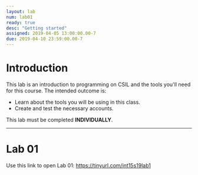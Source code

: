 ```yaml
---
layout: lab
num: lab01
ready: true
desc: "Getting started"
assigned: 2019-04-05 13:00:00.00-7
due: 2019-04-10 23:59:00.00-7
---
```


# Introduction

This lab is an introduction to programming on CSIL and the tools you'll need for this course. The intended outcome is:

* Learn about the tools you will be using in this class.
* Create and test the necessary accounts.

This lab must be completed **INDIVIDUALLY**. 

***

# Lab 01 
Use this link to open Lab 01: <https://tinyurl.com/int15s19lab1>
